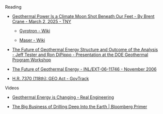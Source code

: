 Reading
* [Geothermal Power Is a Climate Moon Shot Beneath Our Feet - By Brent Crane - March 2, 2025 - TNY](https://www.newyorker.com/news/the-lede/geothermal-power-is-a-climate-moon-shot-beneath-our-feet)

  * [Gyrotron - Wiki](https://en.wikipedia.org/wiki/Gyrotron)
 
  * [Maser - Wiki](https://en.wikipedia.org/wiki/Maser)

* [The Future of Geothermal Energy Structure and Outcome of the Analysis - Jeff Tester and Ron DiPippo - Presentation at the DOE Geothermal Program Workshop](https://www1.eere.energy.gov/geothermal/pdfs/structure_outcome.pdf)

* [The Future of Geothermal Energy - INL/EXT-06-11746 - November 2006](https://energy.mit.edu/wp-content/uploads/2006/11/MITEI-The-Future-of-Geothermal-Energy.pdf)

* [H.R. 7370 (118th): GEO Act - GovTrack](https://www.govtrack.us/congress/bills/118/hr7370)

Videos
* [Geothermal Energy is Changing - Real Engineering](https://youtu.be/b_EoZzE7KJ0?si=-zQiwoQqI0vOdG37)

* [The Big Business of Drilling Deep Into the Earth | Bloomberg Primer](https://youtu.be/xM31ZUv5Bqg?si=oREplTg8-JXNlf7N)
